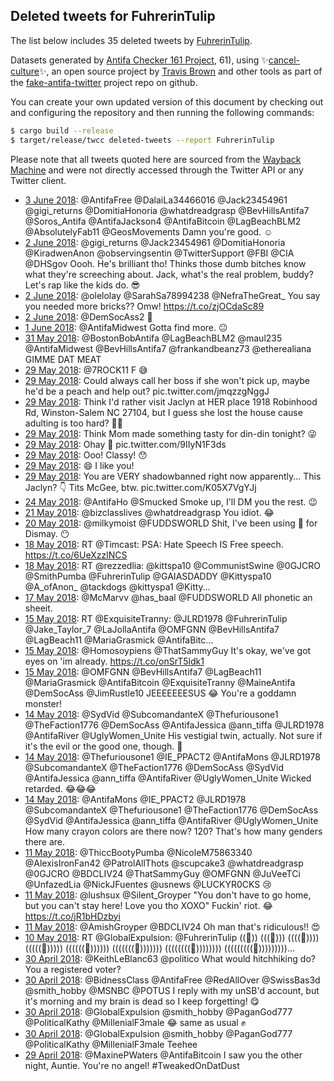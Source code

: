 ## Deleted tweets for FuhrerinTulip

The list below includes 35 deleted tweets by
[FuhrerinTulip](https://twitter.com/FuhrerinTulip).



Datasets generated by [Antifa Checker 161 Project](https://twitter.com/antifacheck161), 61), using ✨[cancel-culture](https://github.com/travisbrown/cancel-culture)✨, an open source project by 
[Travis Brown](https://twitter.com/travisbrown) and other tools as part of the 
[fake-antifa-twitter](https://github.com/antifacheck161/fake-antifa-twitter) project repo on github.

You can create your own updated version of this document by checking out and configuring the
repository and then running the following commands:

```bash
$ cargo build --release
$ target/release/twcc deleted-tweets --report FuhrerinTulip
```

Please note that all tweets quoted here are sourced from the
[Wayback Machine](https://web.archive.org) and were not directly accessed through the Twitter API or
any Twitter client.

* [ 3 June 2018](https://web.archive.org/web/20180603233429/https://twitter.com/FuhrerinTulip/status/1003419682764800000): @AntifaFree @DalaiLa34466016 @Jack23454961 @gigi_returns @DomitiaHonoria @whatdreadgrasp @BevHillsAntifa7 @Soros_Antifa @AntifaJackson4 @AntifaBitcoin @LagBeachBLM2 @AbsolutelyFab11 @GeosMovements Damn you're good. ☺ <!--1003419682764800000-->
* [ 2 June 2018](https://web.archive.org/web/20180602234558/https://twitter.com/FuhrerinTulip/status/1003060184749658113): @gigi_returns @Jack23454961 @DomitiaHonoria @KiradwenAnon @observingsentin @TwitterSupport @FBI @CIA @DHSgov Oooh. He's brilliant tho! Thinks those dumb bitches know what they're screeching about.  Jack, what's the real problem, buddy? Let's rap like the kids do. 😎 <!--1003060184749658113-->
* [ 2 June 2018](https://web.archive.org/web/20180602125739/https://twitter.com/FuhrerinTulip/status/1002897030522593280): @olelolay @SarahSa78994238 @NefraTheGreat_ You say you needed more bricks?? Omw! https://t.co/zjOCdaSc89 <!--1002897030522593280-->
* [ 2 June 2018](https://web.archive.org/web/20180602123357/https://twitter.com/FuhrerinTulip/status/1002891066251595776): @DemSocAss2 👀 <!--1002891066251595776-->
* [ 1 June 2018](https://web.archive.org/web/20180601013113/https://twitter.com/FuhrerinTulip/status/1002361896077545472): @AntifaMidwest Gotta find more. 😐 <!--1002361896077545472-->
* [31 May 2018](https://web.archive.org/web/20180531155508/https://twitter.com/FuhrerinTulip/status/1002216919951388672): @BostonBobAntifa @LagBeachBLM2 @maul235 @AntifaMidwest @BevHillsAntifa7 @frankandbeanz73 @etherealiana GIMME DAT MEAT <!--1002216919951388672-->
* [29 May 2018](https://web.archive.org/web/20180529230439/https://twitter.com/FuhrerinTulip/status/1001600235607609344): @7ROCK11 F 😅 <!--1001600235607609344-->
* [29 May 2018](https://web.archive.org/web/20180530045241/https://twitter.com/FuhrerinTulip/status/1001440401885196288): Could always call her boss if she won't pick up, maybe he'd be a peach and help out? pic.twitter.com/jmqzzgNggJ <!--1001460793878052865-->
* [29 May 2018](https://web.archive.org/web/20180530045241/https://twitter.com/FuhrerinTulip/status/1001440401885196288): Think I'd rather visit Jaclyn at HER place 1918 Robinhood Rd, Winston-Salem NC 27104, but I guess she lost the house cause adulting is too hard?  🤔🤗 <!--1001454540309352448-->
* [29 May 2018](https://web.archive.org/web/20180530045241/https://twitter.com/FuhrerinTulip/status/1001440401885196288): Think Mom made something tasty for din-din tonight? 😜 <!--1001453099691708416-->
* [29 May 2018](https://web.archive.org/web/20180530045241/https://twitter.com/FuhrerinTulip/status/1001440401885196288): Ohay 🤔 pic.twitter.com/9IIyN1F3ds <!--1001452872188522496-->
* [29 May 2018](https://web.archive.org/web/20180530045241/https://twitter.com/FuhrerinTulip/status/1001440401885196288): Ooo! Classy! 😯 <!--1001442915175075841-->
* [29 May 2018](https://web.archive.org/web/20180530045241/https://twitter.com/FuhrerinTulip/status/1001440401885196288): 😄 I like you! <!--1001442347987755008-->
* [29 May 2018](https://web.archive.org/web/20180530045241/https://twitter.com/FuhrerinTulip/status/1001440401885196288): You are VERY shadowbanned right now apparently...  This Jaclyn? 👇 Tits McGee, btw. pic.twitter.com/K05X7VgYJj <!--1001440401885196288-->
* [24 May 2018](https://web.archive.org/web/20180524192407/https://twitter.com/FuhrerinTulip/status/999732797261668352): @AntifaHo @Smucked Smoke up, I'll DM you the rest. 😉 <!--999732797261668352-->
* [21 May 2018](https://web.archive.org/web/20180521131232/https://twitter.com/FuhrerinTulip/status/998552121678225408): @bizclasslives @whatdreadgrasp You idiot. 😂 <!--998552121678225408-->
* [20 May 2018](https://web.archive.org/web/20180520123420/https://twitter.com/FuhrerinTulip/status/998180120430043136): @milkymoist @FUDDSWORLD Shit, I've been using 💓 for Dismay. 😶 <!--998180120430043136-->
* [18 May 2018](https://web.archive.org/web/20180518211910/https://twitter.com/FuhrerinTulip/status/997587423340253184): RT @Timcast: PSA: Hate Speech IS Free speech.  https://t.co/6UeXzzlNCS <!--997587423340253184-->
* [18 May 2018](https://web.archive.org/web/20180518041433/https://twitter.com/FuhrerinTulip/status/997329570113126400): RT @rezzedlia: @kittspa10 @CommunistSwine @0GJCRO @SmithPumba @FuhrerinTulip @GAIASDADDY @Kittyspa10 @A_ofAnon_ @tackdogs @kittyspa1 @Kitty… <!--997329570113126400-->
* [17 May 2018](https://web.archive.org/web/20180517140807/https://twitter.com/FuhrerinTulip/status/997116558211256320): @McMarvv @has_baal @FUDDSWORLD All phonetic an sheeit. <!--997116558211256320-->
* [15 May 2018](https://web.archive.org/web/20180515200759/https://twitter.com/FuhrerinTulip/status/996482345879461889): RT @ExquisiteTranny: @JLRD1978 @FuhrerinTulip @Jake_Taylor_7 @LaJollaAntifa @OMFGNN @BevHillsAntifa7 @LagBeach11 @MariaGrasmick @AntifaBitc… <!--996482345879461889-->
* [15 May 2018](https://web.archive.org/web/20180515192056/https://twitter.com/FuhrerinTulip/status/996470505380212736): @Homosoypiens @ThatSammyGuy It's okay, we've got eyes on 'im already. https://t.co/onSrT5ldk1 <!--996470505380212736-->
* [15 May 2018](https://web.archive.org/web/20180515172719/https://twitter.com/FuhrerinTulip/status/996441912788901888): @OMFGNN @BevHillsAntifa7 @LagBeach11 @MariaGrasmick @AntifaBitcoin @ExquisiteTranny @MaineAntifa @DemSocAss @JimRustle10 JEEEEEEESUS 😂 You're a goddamn monster! <!--996441912788901888-->
* [14 May 2018](https://web.archive.org/web/20180514170236/https://twitter.com/FuhrerinTulip/status/996073304778772482): @SydVid @SubcomandanteX @Thefuriousone1 @TheFaction1776 @DemSocAss @AntifaJessica @ann_tiffa @JLRD1978 @AntifaRiver @UglyWomen_Unite His vestigial twin, actually. Not sure if it's the evil or the good one, though. 🤔 <!--996073304778772482-->
* [14 May 2018](https://web.archive.org/web/20180514165233/https://twitter.com/FuhrerinTulip/status/996070775626125318): @Thefuriousone1 @IE_PPACT2 @AntifaMons @JLRD1978 @SubcomandanteX @TheFaction1776 @DemSocAss @SydVid @AntifaJessica @ann_tiffa @AntifaRiver @UglyWomen_Unite Wicked retarded. 😂😂😂 <!--996070775626125318-->
* [14 May 2018](https://web.archive.org/web/20180514162903/https://twitter.com/FuhrerinTulip/status/996064861653258240): @AntifaMons @IE_PPACT2 @JLRD1978 @SubcomandanteX @Thefuriousone1 @TheFaction1776 @DemSocAss @SydVid @AntifaJessica @ann_tiffa @AntifaRiver @UglyWomen_Unite How many crayon colors are there now? 120? That's how many genders there are. <!--996064861653258240-->
* [11 May 2018](https://web.archive.org/web/20180511205822/https://twitter.com/FuhrerinTulip/status/995045473785470979): @ThiccBootyPumba @NicoleM75863340 @AlexisIronFan42 @PatrolAllThots @scupcake3 @whatdreadgrasp @0GJCRO @BDCLIV24 @ThatSammyGuy @OMFGNN @JuVeeTCi @UnfazedLia @NickJFuentes @usnews @LUCKYR0CKS 😢 <!--995045473785470979-->
* [11 May 2018](https://web.archive.org/web/20180511124509/https://twitter.com/FuhrerinTulip/status/994921351751389184): @lushsux @Silent_Groyper "You don't have to go home, but you can't stay here! Love you tho XOXO"   Fuckin' riot. 😂 https://t.co/jR1bHDzbyi <!--994921351751389184-->
* [11 May 2018](https://web.archive.org/web/20180511035221/https://twitter.com/FuhrerinTulip/status/994787268270477313): @AmishGroyper @BDCLIV24 Oh man that's ridiculous!! 😍 <!--994787268270477313-->
* [10 May 2018](https://web.archive.org/web/20180510003549/https://twitter.com/FuhrerinTulip/status/994375421151105024): RT @GlobalExpulsion: @FuhrerinTulip ((👀)) (((👀))) ((((👀)))) (((((👀))))) ((((((👀)))))) (((((((👀))))))) ((((((((👀)))))))) (((((((((👀)))))))))… <!--994375421151105024-->
* [30 April 2018](https://web.archive.org/web/20180430135402/https://twitter.com/FuhrerinTulip/status/990952420283908096): @KeithLeBlanc63 @politico What would hitchhiking do? You a registered voter? <!--990952420283908096-->
* [30 April 2018](https://web.archive.org/web/20180430131013/https://twitter.com/FuhrerinTulip/status/990941393471377408): @BidnessClass @AntifaFree @RedAllOver @SwissBas3d @smith_hobby @MSNBC @POTUS I reply with my unSB'd account, but it's morning and my brain is dead so I keep forgetting! 😋 <!--990941393471377408-->
* [30 April 2018](https://web.archive.org/web/20180430050026/https://twitter.com/FuhrerinTulip/status/990818135472304128): @GlobalExpulsion @smith_hobby @PaganGod777 @PoliticalKathy @MillenialF3male 😂 same as usual ✊ <!--990818135472304128-->
* [30 April 2018](https://web.archive.org/web/20180430044529/https://twitter.com/FuhrerinTulip/status/990814373173227520): @GlobalExpulsion @smith_hobby @PaganGod777 @PoliticalKathy @MillenialF3male Teehee <!--990814373173227520-->
* [29 April 2018](https://web.archive.org/web/20180429194115/https://twitter.com/FuhrerinTulip/status/990677412349403137): @MaxinePWaters @AntifaBitcoin I saw you the other night, Auntie. You're no angel! #TweakedOnDatDust <!--990677412349403137-->
